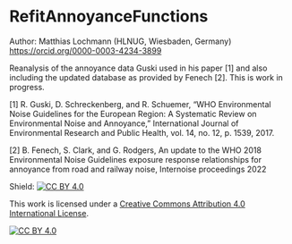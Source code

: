 # RefitAnnoyanceFunctions
Author: Matthias Lochmann (HLNUG, Wiesbaden, Germany) https://orcid.org/0000-0003-4234-3899

Reanalysis of the annoyance data Guski used in his paper [1] and also including the updated database as provided by Fenech [2].
This is work in progress.

[1]	R. Guski, D. Schreckenberg, and R. Schuemer, “WHO Environmental Noise Guidelines for the European Region: A Systematic Review on Environmental Noise and Annoyance,” International Journal of Environmental Research and Public Health, vol. 14, no. 12, p. 1539, 2017.

[2] B. Fenech, S. Clark, and G. Rodgers, An update to the WHO 2018 Environmental Noise Guidelines exposure response relationships for annoyance from road and railway noise, Internoise proceedings 2022

Shield: [![CC BY 4.0][cc-by-shield]][cc-by]

This work is licensed under a
[Creative Commons Attribution 4.0 International License][cc-by].

[![CC BY 4.0][cc-by-image]][cc-by]

[cc-by]: http://creativecommons.org/licenses/by/4.0/
[cc-by-image]: https://i.creativecommons.org/l/by/4.0/88x31.png
[cc-by-shield]: https://img.shields.io/badge/License-CC%20BY%204.0-lightgrey.svg
